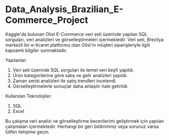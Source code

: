 # Data_Analysis_Brazilian_E-Commerce_Project

Kaggle'da bulunan Olist E-Commerce veri seti üzerinde yapılan SQL sorguları, veri analizleri ve görselleştirmeleri içermektedir. Veri seti, Brezilya merkezli bir e-ticaret platformu olan Olist'in müşteri siparişleriyle ilgili kapsamlı bilgiler sunmaktadır.

Yapılanlar:

1. Veri seti üzerinde SQL sorguları ile temel veri keşfi yapıldı.
2. Ürün kategorilerine göre satış ve gelir analizleri yapıldı.
3. Zaman serisi analizleri ile satış trendleri incelendi.
4. Görselleştirmelerle sonuçlar daha anlaşılır hale getirildi.

Kullanılan Teknolojiler:

1. SQL
2. Excel

Bu çalışma veri analizi ve görselleştirme becerilerimi geliştirmek için yapılan çalışmaları içermektedir. Herhangi bir geri bildiriminiz veya sorunuz varsa lütfen iletişime geçin.
